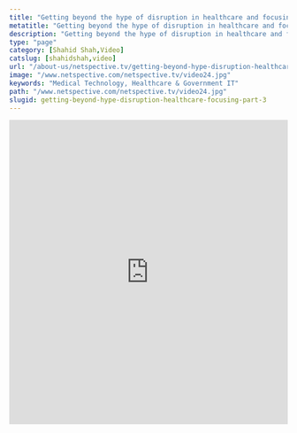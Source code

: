 ```yaml
---
title: "Getting beyond the hype of disruption in healthcare and focusing - Part 3"
metatitle: "Getting beyond the hype of disruption in healthcare and focusing - Part 3 - Netspective"
description: "Getting beyond the hype of disruption in healthcare and focusing - Part 3 - Netspective"
type: "page"
category: [Shahid Shah,Video]
catslug: [shahidshah,video]
url: "/about-us/netspective.tv/getting-beyond-hype-disruption-healthcare-focusing-part-3/"
image: "/www.netspective.com/netspective.tv/video24.jpg"
keywords: "Medical Technology, Healthcare & Government IT"
path: "/www.netspective.com/netspective.tv/video24.jpg"
slugid: getting-beyond-hype-disruption-healthcare-focusing-part-3
---
```


<iframe width="100%" height="550" src="https://www.youtube.com/embed/dkGCiDH3R_E" frameborder="0" allowfullscreen></iframe>

